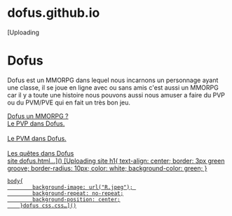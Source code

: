 # dofus.github.io
[Uploading<!DOCTYPE html>
<html>
	<head>
		<meta charset="utf-8"/> 
		<title>Dof
      us</title>
		<link rel="stylesheet" href="site dofus css.css">
	</head>
	<body>
		<h1>Dofus</h1>
		<p> Dofus est un MMORPG dans lequel nous incarnons un personnage ayant une classe, il se joue en ligne avec ou sans amis c'est aussi un MMORPG car il y a toute une histoire nous pouvons aussi nous amuser a faire du PVP ou du PVM/PVE qui en fait un très bon jeu.</p>
		<p> <a href="mmorpg dofus.html">Dofus un MMORPG ?
		<br><a href="le pvp dans dofus.html">Le PVP dans Dofus.</br>
		<br><a href="le pvm dans dofus.html">Le PVM dans Dofus.</br>
		<br><a href="les quêtes principales.html"> Les quêtes dans Dofus</br> 
	</body>
	</html> site dofus.html…]()
 [Uploading site 	h1{
			text-align: center;
			border: 3px green groove;
			border-radius: 10px;
			color: white;
			background-color: green;
		}
		
	body{
			background-image: url("R.jpeg"); 
			background-repeat: no-repeat;
			background-position: center;
		}dofus css.css…]()

